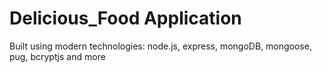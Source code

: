 # Delicious_Food Application

Built using modern technologies: node.js, express, mongoDB, mongoose, pug, bcryptjs and more
